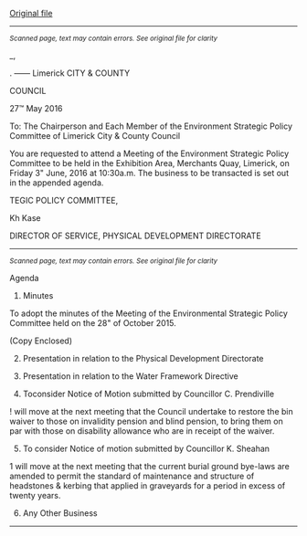 [Original file](https://www.limerick.ie/sites/default/files/media/documents/2017-06/Notice%20and%20Agenda%20-%20Environment%20SPC%203rd%20June%202016.pdf)

---
*<small>Scanned page, text may contain errors. See original file for clarity</small>*  

_,

. ——
Limerick
CITY & COUNTY

COUNCIL

27™ May 2016

To: The Chairperson and Each Member of the Environment Strategic Policy
Committee of Limerick City & County Council

You are requested to attend a Meeting of the Environment Strategic Policy Committee to be
held in the Exhibition Area, Merchants Quay, Limerick, on Friday 3" June, 2016 at 10:30a.m.
The business to be transacted is set out in the appended agenda.

TEGIC POLICY COMMITTEE,

Kh Kase

DIRECTOR OF SERVICE,
PHYSICAL DEVELOPMENT DIRECTORATE


---
*<small>Scanned page, text may contain errors. See original file for clarity</small>*  

Agenda

1. Minutes

To adopt the minutes of the Meeting of the Environmental Strategic Policy Committee
held on the 28" of October 2015.

(Copy Enclosed)

2. Presentation in relation to the Physical Development Directorate
3. Presentation in relation to the Water Framework Directive

4. Toconsider Notice of Motion submitted by Councillor C. Prendiville

! will move at the next meeting that the Council undertake to restore the bin waiver to
those on invalidity pension and blind pension, to bring them on par with those on
disability allowance who are in receipt of the waiver.

5. To consider Notice of motion submitted by Councillor K. Sheahan

1 will move at the next meeting that the current burial ground bye-laws are amended to
permit the standard of maintenance and structure of headstones & kerbing that applied in
graveyards for a period in excess of twenty years.

6. Any Other Business


---
